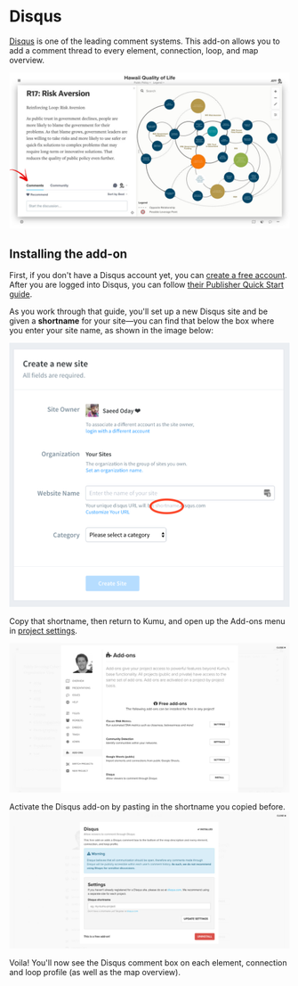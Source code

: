 # Disqus
[Disqus](https://disqus.com/) is one of the leading comment systems. This add-on allows you to add a comment thread to every element, connection, loop, and map overview.

![](/images/disqus-addon.jpg)

## Installing the add-on

First, if you don't have a Disqus account yet, you can [create a free account](https://disqus.com/profile/signup/). After you are logged into Disqus, you can follow [their Publisher Quick Start guide](https://help.disqus.com/en/articles/1717056-publisher-quick-start-guide).

As you work through that guide, you'll set up a new Disqus site and be given a **shortname** for your site—you can find that below the box where you enter your site name, as shown in the image below:

![Disqus shortname](/images/disqus-shortname.png)

Copy that shortname, then return to Kumu, and open up the Add-ons menu in [project settings](/overview/settings.html#project-settings).

![](/images/disqus-step-3.jpg)

Activate the Disqus add-on by pasting in the shortname you copied before.
![](/images/disqus-step-4.jpg)

Voila! You'll now see the Disqus comment box on each element, connection and loop profile (as well as the map overview).


